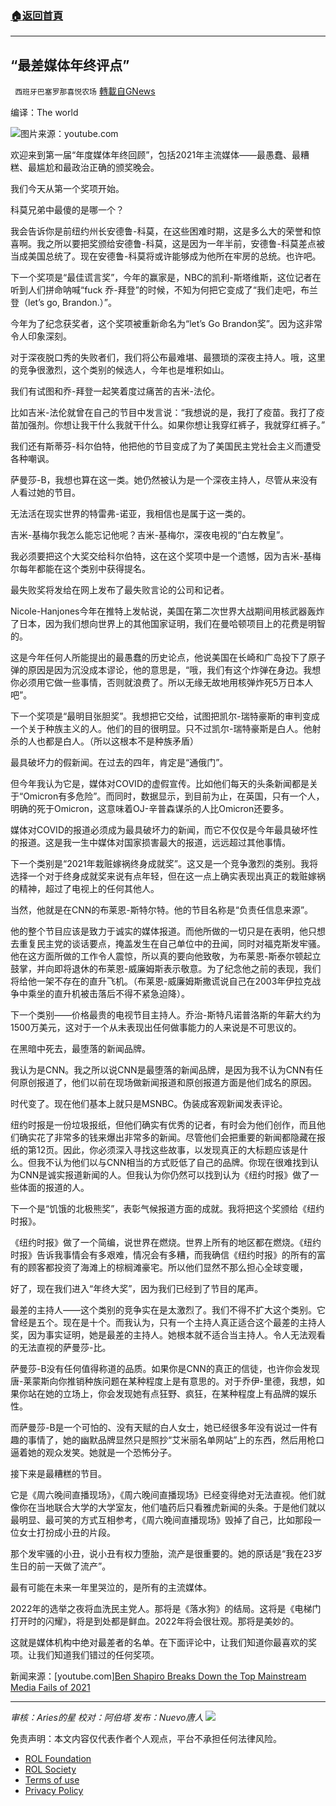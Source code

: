 ###  [:house:返回首頁](https://github.com/ourhimalayas/txt)
---


## “最差媒体年终评点”
` 西班牙巴塞罗那喜悦农场` [轉載自GNews](https://gnews.org/zh-hans/1817301/)

编译：The world

![](https://assets.gnews.org/wp-content/uploads/2022/01/屏幕截图-2022-01-03-100411.jpg)图片来源：youtube.com

欢迎来到第一届“年度媒体年终回顾”，包括2021年主流媒体——最愚蠢、最糟糕、最尴尬和最政治正确的颁奖晚会。

我们今天从第一个奖项开始。

科莫兄弟中最傻的是哪一个？

我会告诉你是前纽约州长安德鲁-科莫，在这些困难时期，这是多么大的荣誉和惊喜啊。我之所以要把奖颁给安德鲁-科莫，这是因为一年半前，安德鲁-科莫差点被当成美国总统了。现在安德鲁-科莫将或许能够成为他所在牢房的总统。也许吧。

下一个奖项是“最佳谎言奖”，今年的赢家是，NBC的凯利-斯塔维斯，这位记者在听到人们拼命呐喊“fuck 乔-拜登”的时候，不知为何把它变成了“我们走吧，布兰登（let’s go, Brandon.）”。

今年为了纪念获奖者，这个奖项被重新命名为“let’s Go Brandon奖”。因为这非常令人印象深刻。

对于深夜脱口秀的失败者们，我们将公布最难堪、最猥琐的深夜主持人。哦，这里的竞争很激烈，这个类别的候选人，今年也是堆积如山。

我们有试图和乔-拜登一起笑着度过痛苦的吉米-法伦。

比如吉米-法伦就曾在自己的节目中发言说：“我想说的是，我打了疫苗。我打了疫苗加强剂。你想让我干什么我就干什么。如果你想让我穿红裤子，我就穿红裤子。”

我们还有斯蒂芬-科尔伯特，他把他的节目变成了为了美国民主党社会主义而遭受各种嘲讽。

萨曼莎-B，我想也算在这一类。她仍然被认为是一个深夜主持人，尽管从来没有人看过她的节目。

无法活在现实世界的特雷弗-诺亚，我相信也是属于这一类的。

吉米-基梅尔我怎么能忘记他呢？吉米-基梅尔，深夜电视的“白左教皇”。

我必须要把这个大奖交给科尔伯特，这在这个奖项中是一个遗憾，因为吉米-基梅尔每年都能在这个类别中获得提名。

最失败奖将发给在网上发布了最失败言论的公司和记者。

Nicole-Hanjones今年在推特上发帖说，美国在第二次世界大战期间用核武器轰炸了日本，因为我们想向世界上的其他国家证明，我们在曼哈顿项目上的花费是明智的。

这是今年任何人所能提出的最愚蠢的历史论点，他说美国在长崎和广岛投下了原子弹的原因是因为沉没成本谬论，他的意思是，“哦，我们有这个炸弹在身边。我想你必须用它做一些事情，否则就浪费了。所以无缘无故地用核弹炸死5万日本人吧”。

下一个奖项是“最明目张胆奖”。我想把它交给，试图把凯尔-瑞特豪斯的审判变成一个关于种族主义的人。他们的目的很明显。只不过凯尔-瑞特豪斯是白人。他射杀的人也都是白人。（所以这根本不是种族矛盾）

最具破坏力的假新闻。在过去的四年，肯定是“通俄门”。

但今年我认为它是，媒体对COVID的虚假宣传。比如他们每天的头条新闻都是关于“Omicron有多危险”。而同时，数据显示，到目前为止，在英国，只有一个人，明确的死于Omicron，这意味着OJ-辛普森谋杀的人比Omicron还要多。

媒体对COVID的报道必须成为最具破坏力的新闻，而它不仅仅是今年最具破坏性的报道。这是我一生中媒体对国家损害最大的报道，远远超过其他事情。

下一个类别是“2021年栽赃嫁祸终身成就奖”。这又是一个竞争激烈的类别。我将选择一个对于终身成就奖来说有点年轻，但在这一点上确实表现出真正的栽赃嫁祸的精神，超过了电视上的任何其他人。

当然，他就是在CNN的布莱恩-斯特尔特。他的节目名称是“负责任信息来源”。

他的整个节目应该是致力于诚实的媒体报道。而他所做的一切只是在表明，他只想去重复民主党的谈话要点，掩盖发生在自己单位中的丑闻，同时对福克斯发牢骚。他在这方面所做的工作令人震惊，所以真的要向他致敬，为布莱恩-斯泰尔顿起立鼓掌，并向即将退休的布莱恩-威廉姆斯表示敬意。为了纪念他之前的表现，我们将给他一架不存在的直升飞机。（布莱恩-威廉姆斯撒谎说自己在2003年伊拉克战争中乘坐的直升机被击落后不得不紧急迫降）。

下一个类别——价格最贵的电视节目主持人。乔治-斯特凡诺普洛斯的年薪大约为1500万美元，这对于一个从未表现出任何做事能力的人来说是不可思议的。

在黑暗中死去，最堕落的新闻品牌。

我认为是CNN。我之所以说CNN是最堕落的新闻品牌，是因为我不认为CNN有任何原创报道了，他们以前在现场做新闻报道和原创报道方面是他们成名的原因。

时代变了。现在他们基本上就只是MSNBC。伪装成客观新闻发表评论。

纽约时报是一份垃圾报纸，但他们确实有优秀的记者，有时会为他们创作，而且他们确实花了非常多的钱来爆出非常多的新闻。尽管他们会把重要的新闻都隐藏在报纸的第12页。因此，你必须深入寻找这些故事，以发现真正的大标题应该是什么。但我不认为他们以与CNN相当的方式贬低了自己的品牌。你现在很难找到认为CNN是诚实报道新闻的人。但我认为你仍然可以找到认为《纽约时报》做了一些体面的报道的人。

下一个是“饥饿的北极熊奖”，表彰气候报道方面的成就。我将把这个奖颁给《纽约时报》。

《纽约时报》做了一个简编，说世界在燃烧。世界上所有的地区都在燃烧。《纽约时报》告诉我事情会有多艰难，情况会有多糟，而我确信《纽约时报》的所有的富有的顾客都投资了海滩上的棕榈滩豪宅。所以他们显然不那么担心全球变暖，

好了，现在我们进入“年终大奖”，因为我们已经到了节目的尾声。

最差的主持人——这个类别的竞争实在是太激烈了。我们不得不扩大这个类别。它曾经是五个。现在是十个。而我认为，只有一个主持人真正适合这个最差的主持人奖，因为事实证明，她是最差的主持人。她根本就不适合当主持人。令人无法观看的无法直视的萨曼莎-比。

萨曼莎-B没有任何值得称道的品质。如果你是CNN的真正的信徒，也许你会发现唐-莱蒙斯向你推销种族问题在某种程度上是有意思的。对于乔伊-里德，我想，如果你站在她的立场上，你会发现她有点狂野、疯狂，在某种程度上有品牌的娱乐性。

而萨曼莎-B是一个可怕的、没有天赋的白人女士，她已经很多年没有说过一件有趣的事情了，她的幽默品牌显然只是照抄“艾米丽名单网站”上的东西，然后用枪口逼着她的观众发笑。她就是一个恐怖分子。

接下来是最糟糕的节目。

它是《周六晚间直播现场》，《周六晚间直播现场》已经变得绝对无法直视。他们就像你在当地联合大学的大学室友，他们嗑药后只看雅虎新闻的头条。于是他们就以最明显、最可笑的方式互相参考，《周六晚间直播现场》毁掉了自己，比如那段一位女士打扮成小丑的片段。

那个发牢骚的小丑，说小丑有权力堕胎，流产是很重要的。她的原话是“我在23岁生日的前一天做了流产”。

最有可能在未来一年里哭泣的，是所有的主流媒体。

2022年的选举之夜将血洗民主党人。那将是《落水狗》的结局。这将是《电梯门打开时的闪耀》，将是到处都是鲜血。2022年将会很壮观。那将是美妙的。

这就是媒体机构中绝对最差者的名单。在下面评论中，让我们知道你最喜欢的奖项。让我们知道我们错过的任何奖项。

新闻来源：[youtube.com][Ben Shapiro Breaks Down the Top Mainstream Media Fails of 2021](https://www.youtube.com/watch?v=3T5De2S2luw)

* * *

*审核：Aries的星
校对：阿伯塔
发布：Nuevo唐人*
![](https://assets.gnews.org/wp-content/uploads/2022/01/GNEWS_CH.-1.jpeg)
 

免责声明：本文内容仅代表作者个人观点，平台不承担任何法律风险。

- [ROL Foundation](https://rolfoundation.org/)
- [ROL Society](https://rolsociety.org/)
- [Terms of use](https://gnews.org/terms-of-use-3/)
- [Privacy Policy](https://gnews.org/privacy-policy/)
